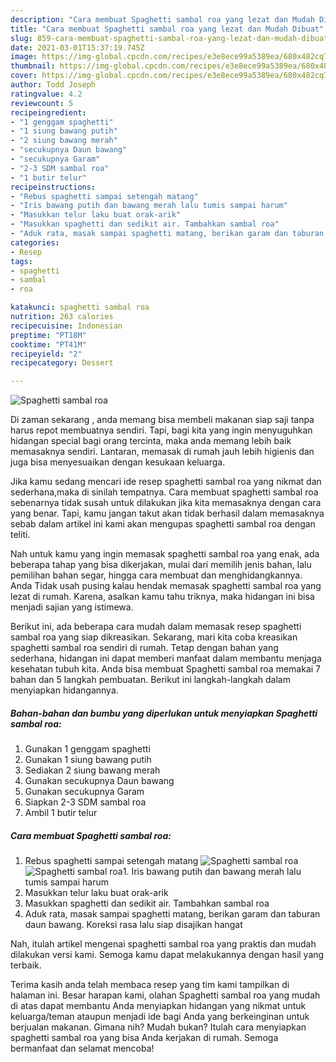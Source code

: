 ```yaml
---
description: "Cara membuat Spaghetti sambal roa yang lezat dan Mudah Dibuat"
title: "Cara membuat Spaghetti sambal roa yang lezat dan Mudah Dibuat"
slug: 859-cara-membuat-spaghetti-sambal-roa-yang-lezat-dan-mudah-dibuat
date: 2021-03-01T15:37:19.745Z
image: https://img-global.cpcdn.com/recipes/e3e8ece99a5389ea/680x482cq70/spaghetti-sambal-roa-foto-resep-utama.jpg
thumbnail: https://img-global.cpcdn.com/recipes/e3e8ece99a5389ea/680x482cq70/spaghetti-sambal-roa-foto-resep-utama.jpg
cover: https://img-global.cpcdn.com/recipes/e3e8ece99a5389ea/680x482cq70/spaghetti-sambal-roa-foto-resep-utama.jpg
author: Todd Joseph
ratingvalue: 4.2
reviewcount: 5
recipeingredient:
- "1 genggam spaghetti"
- "1 siung bawang putih"
- "2 siung bawang merah"
- "secukupnya Daun bawang"
- "secukupnya Garam"
- "2-3 SDM sambal roa"
- "1 butir telur"
recipeinstructions:
- "Rebus spaghetti sampai setengah matang"
- "Iris bawang putih dan bawang merah lalu tumis sampai harum"
- "Masukkan telur laku buat orak-arik"
- "Masukkan spaghetti dan sedikit air. Tambahkan sambal roa"
- "Aduk rata, masak sampai spaghetti matang, berikan garam dan taburan daun bawang. Koreksi rasa lalu siap disajikan hangat"
categories:
- Resep
tags:
- spaghetti
- sambal
- roa

katakunci: spaghetti sambal roa 
nutrition: 263 calories
recipecuisine: Indonesian
preptime: "PT18M"
cooktime: "PT41M"
recipeyield: "2"
recipecategory: Dessert

---
```



![Spaghetti sambal roa](https://img-global.cpcdn.com/recipes/e3e8ece99a5389ea/680x482cq70/spaghetti-sambal-roa-foto-resep-utama.jpg)

Di zaman  sekarang , anda memang bisa membeli makanan siap saji tanpa harus repot membuatnya sendiri. Tapi, bagi kita yang ingin menyuguhkan hidangan special bagi orang tercinta, maka anda memang lebih baik memasaknya sendiri. Lantaran, memasak di rumah jauh lebih higienis dan juga bisa menyesuaikan dengan kesukaan keluarga.

Jika kamu sedang mencari ide resep spaghetti sambal roa yang nikmat dan sederhana,maka di sinilah tempatnya. Cara membuat spaghetti sambal roa  sebenarnya tidak susah untuk dilakukan jika kita memasaknya dengan cara yang benar. Tapi, kamu jangan takut akan tidak berhasil dalam memasaknya 
sebab dalam artikel ini kami akan mengupas spaghetti sambal roa dengan teliti.  



Nah untuk kamu yang ingin memasak spaghetti sambal roa yang enak, ada beberapa tahap yang bisa dikerjakan, mulai dari memilih jenis bahan, lalu pemilihan bahan segar, hingga cara membuat dan menghidangkannya. Anda Tidak usah pusing kalau hendak memasak spaghetti sambal roa yang lezat di rumah. Karena, asalkan kamu  tahu triknya, maka hidangan ini bisa menjadi sajian yang istimewa.

Berikut ini, ada beberapa cara mudah dalam memasak resep spaghetti sambal roa yang siap dikreasikan. Sekarang, mari kita coba kreasikan spaghetti sambal roa sendiri di rumah. Tetap dengan bahan yang sederhana, hidangan ini dapat memberi manfaat dalam membantu menjaga kesehatan tubuh kita. Anda bisa membuat Spaghetti sambal roa memakai 7 bahan dan 5 langkah pembuatan. Berikut ini langkah-langkah dalam menyiapkan hidangannya.

<!--inarticleads1-->

##### Bahan-bahan dan bumbu yang diperlukan untuk menyiapkan Spaghetti sambal roa:

1. Gunakan 1 genggam spaghetti
1. Gunakan 1 siung bawang putih
1. Sediakan 2 siung bawang merah
1. Gunakan secukupnya Daun bawang
1. Gunakan secukupnya Garam
1. Siapkan 2-3 SDM sambal roa
1. Ambil 1 butir telur




<!--inarticleads2-->

##### Cara membuat Spaghetti sambal roa:

1. Rebus spaghetti sampai setengah matang
<img src="https://img-global.cpcdn.com/steps/176703518eef684f/160x128cq70/spaghetti-sambal-roa-langkah-memasak-1-foto.jpg" alt="Spaghetti sambal roa"><img src="https://img-global.cpcdn.com/steps/eab6aca9ccc3d419/160x128cq70/spaghetti-sambal-roa-langkah-memasak-1-foto.jpg" alt="Spaghetti sambal roa">1. Iris bawang putih dan bawang merah lalu tumis sampai harum
1. Masukkan telur laku buat orak-arik
1. Masukkan spaghetti dan sedikit air. Tambahkan sambal roa
1. Aduk rata, masak sampai spaghetti matang, berikan garam dan taburan daun bawang. Koreksi rasa lalu siap disajikan hangat




Nah, itulah artikel mengenai  spaghetti sambal roa  yang praktis dan mudah dilakukan versi kami. Semoga kamu dapat melakukannya dengan hasil yang terbaik. 

Terima kasih anda telah membaca resep yang tim kami tampilkan di halaman ini. Besar harapan kami, olahan  Spaghetti sambal roa yang mudah di atas dapat membantu Anda menyiapkan hidangan yang nikmat untuk keluarga/teman ataupun menjadi ide bagi Anda yang berkeinginan untuk berjualan makanan. Gimana nih? Mudah bukan? Itulah cara menyiapkan spaghetti sambal roa yang bisa Anda kerjakan di rumah. Semoga bermanfaat dan selamat mencoba!

